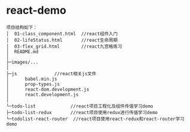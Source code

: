 # react-demo

    项目结构如下：
    │  01-class_component.html  //react组件入门
    │  02-lifeStatus.html       //react生命周期
    │  03-flex_grid.html        //react九宫格练习
    │  README.md
    │  
    ├─images/...
    │      
    ├─js              //react相关js文件
    │      babel.min.js
    │      prop-types.js
    │      react-dom.development.js
    │      react.development.js
    │      
    └─todo-list       		//react项目工程化及组件传值学习demo
    ├─todo-list-redux  		//react项目使用redux进行传值学习demo
    └─todolist-react-router  //react项目使用react-redux和react-router学习demo

​    